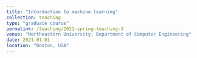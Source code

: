 ```yaml
---
title: "Intorduction to machine learning"
collection: teaching
type: "graduate course"
permalink: /teaching/2021-spring-teaching-3
venue: "Northeastern University, Department of Computer Engineering"
date: 2021-01-01
location: "Boston, USA"
---
```

